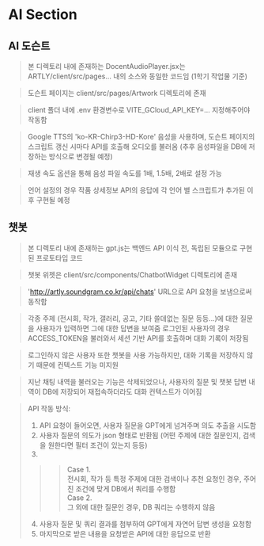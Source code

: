# **AI Section**

## AI 도슨트
> 본 디렉토리 내에 존재하는 DocentAudioPlayer.jsx는 ARTLY/client/src/pages... 내의 소스와 동일한 코드임 (1학기 작업물 기준)

> 도슨트 페이지는 client/src/pages/Artwork 디렉토리에 존재

> client 폴더 내에 .env 환경변수로 VITE_GCloud_API_KEY=... 지정해주어야 작동함

> Google TTS의 'ko-KR-Chirp3-HD-Kore' 음성을 사용하며, 도슨트 페이지의 스크립트 갱신 시마다 API를 호출해 오디오를 불러옴 (추후 음성파일을 DB에 저장하는 방식으로 변경될 예정)

> 재생 속도 옵션을 통해 음성 파일 속도를 1배, 1.5배, 2배로 설정 가능

> 언어 설정의 경우 작품 상세정보 API의 응답에 각 언어 별 스크립트가 추가된 이후 구현될 예정

## 챗봇 

> 본 디렉토리 내에 존재하는 gpt.js는 백엔드 API 이식 전, 독립된 모듈으로 구현된 프로토타입 코드

> 챗봇 위젯은 client/src/components/ChatbotWidget 디렉토리에 존재

> 'http://artly.soundgram.co.kr/api/chats' URL으로 API 요청을 보냄으로써 동작함

> 각종 주제 (전시회, 작가, 갤러리, 공고, 기타 쓸데없는 질문 등등...)에 대한 질문을 사용자가 입력하면 그에 대한 답변을 보여줌
로그인된 사용자의 경우 ACCESS_TOKEN을 불러와서 세션 기반 API를 호출하며 대화 기록이 저장됨

> 로그인하지 않은 사용자 또한 챗봇을 사용 가능하지만, 대화 기록을 저장하지 않기 때문에 컨텍스트 기능 미지원

> 지난 채팅 내역을 불러오는 기능은 삭제되었으나, 사용자의 질문 및 챗봇 답변 내역이 DB에 저장되어 재접속하더라도 대화 컨텍스트가 이어짐

> API 작동 방식:
> 1. API 요청이 들어오면, 사용자 질문을 GPT에게 넘겨주며 의도 추출을 시도함
> 2. 사용자 질문의 의도가 json 형태로 반환됨 (어떤 주제에 대한 질문인지, 검색을 원한다면 필터 조건이 있는지 등등)
> 3. 
>>> Case 1. \
전시회, 작가 등 특정 주제에 대한 검색이나 추천 요청인 경우, 주어진 조건에 맞게 DB에서 쿼리를 수행함 \
>>> Case 2. \
그 외에 대한 질문인 경우, DB 쿼리는 수행하지 않음
> 4. 사용자 질문 및 쿼리 결과를 첨부하여 GPT에게 자연어 답변 생성을 요청함
> 5. 마지막으로 받은 내용을 요청받은 API에 대한 응답으로 반환